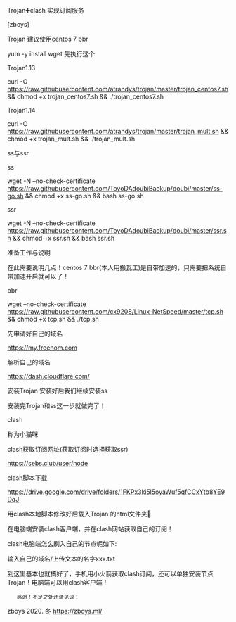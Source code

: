 Trojan➕clash 实现订阅服务

[zboys]

Trojan
建议使用centos 7 bbr

yum -y install wget   先执行这个

Trojan1.13

curl -O https://raw.githubusercontent.com/atrandys/trojan/master/trojan_centos7.sh && chmod +x trojan_centos7.sh && ./trojan_centos7.sh

Trojan1.14

curl -O https://raw.githubusercontent.com/atrandys/trojan/master/trojan_mult.sh && chmod +x trojan_mult.sh && ./trojan_mult.sh

ss与ssr

ss

wget -N –no-check-certificate https://raw.githubusercontent.com/ToyoDAdoubiBackup/doubi/master/ss-go.sh && chmod +x ss-go.sh && bash ss-go.sh

ssr

wget -N –no-check-certificate https://raw.githubusercontent.com/ToyoDAdoubiBackup/doubi/master/ssr.sh && chmod +x ssr.sh && bash ssr.sh

准备工作与说明

在此需要说明几点！centos 7 bbr(本人用搬瓦工)是自带加速的，只需要把系统自带加速开启就可以了！

bbr

wget –no-check-certificate https://raw.githubusercontent.com/cx9208/Linux-NetSpeed/master/tcp.sh && chmod +x tcp.sh && ./tcp.sh

先申请好自己的域名

https://my.freenom.com

解析自己的域名

https://dash.cloudflare.com/

安装Trojan 安装好后我们继续安装ss

安装完Trojan和ss这一步就做完了！

clash

称为小猫咪

clash获取订阅网址(获取订阅时选择获取ssr)

https://sebs.club/user/node

clash脚本下载

https://drive.google.com/drive/folders/1FKPx3ki5l5oyaWuf5qfCCxYtb8YE9DqJ

用clash本地脚本修改好后载入Trojan 的html文件夹📁

在电脑端安装clash客户端，并在clash网站获取自己的订阅！

clash电脑端怎么刷入自己的节点呢如下:

输入自己的域名/上传文本的名字xxx.txt

到这里基本也就搞好了，手机用小火箭获取clash订阅，还可以单独安装节点Trojan！电脑端可以用clash客户端！


       感谢！不足之处还请见谅！

zboys  2020. 冬 https://zboys.ml/
